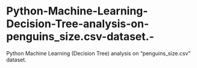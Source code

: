 # Python-Machine-Learning-Decision-Tree-analysis-on-penguins_size.csv-dataset.-
Python Machine Learning (Decision Tree) analysis on “penguins_size.csv” dataset. 
